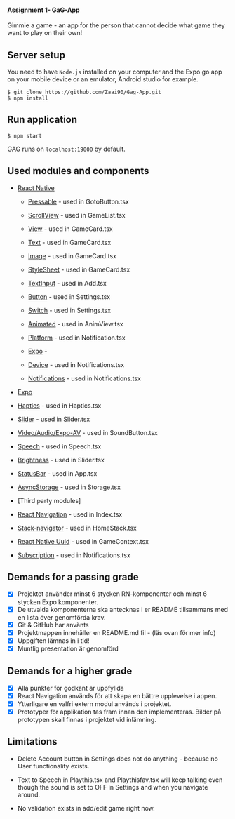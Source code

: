 #### Assignment 1- GaG-App

Gimmie a game - an app for the person that cannot decide what game they want to play on their own!

## Server setup

You need to have `Node.js` installed on your computer and the Expo go app on your mobile device or an emulator, Android studio for example.

```
$ git clone https://github.com/Zaai90/Gag-App.git
$ npm install
```

## Run application

```
$ npm start
```

GAG runs on `localhost:19000` by default.

## Used modules and components

- [React Native](https://facebook.github.io/react-native/)

  - [Pressable](https://reactnative.dev/docs/pressable) - used in GotoButton.tsx

  - [ScrollView](https://reactnative.dev/docs/scrollview) - used in GameList.tsx

  - [View](https://reactnative.dev/docs/view) - used in GameCard.tsx

  - [Text](https://reactnative.dev/docs/text) - used in GameCard.tsx

  - [Image](https://reactnative.dev/docs/image) - used in GameCard.tsx

  - [StyleSheet](https://reactnative.dev/docs/stylesheet) - used in GameCard.tsx

  - [TextInput](https://reactnative.dev/docs/textinput) - used in Add.tsx

  - [Button](https://reactnative.dev/docs/button) - used in Settings.tsx

  - [Switch](https://reactnative.dev/docs/switch) - used in Settings.tsx

  - [Animated](https://reactnative.dev/docs/animated) - used in AnimView.tsx

  - [Platform](https://docs.expo.dev/versions/v46.0.0/react-native/platform/) - used in Notification.tsx

  - [Expo](https://docs.expo.dev/) -

  - [Device](https://docs.expo.dev/versions/v46.0.0/sdk/device/) - used in Notifications.tsx

  - [Notifications](https://docs.expo.dev/versions/latest/sdk/notifications/) - used in Notifications.tsx

 - [Expo](https://docs.expo.dev/)

  - [Haptics](https://docs.expo.dev/versions/latest/sdk/haptics/) - used in Haptics.tsx

  - [Slider](https://docs.expo.dev/versions/latest/sdk/slider/) - used in Slider.tsx

  - [Video/Audio/Expo-AV](https://docs.expo.dev/versions/latest/sdk/audio/) - used in SoundButton.tsx

  - [Speech](https://docs.expo.dev/versions/latest/sdk/speech/) - used in Speech.tsx

  - [Brightness](https://docs.expo.dev/versions/latest/sdk/brightness/) - used in Slider.tsx

  - [StatusBar](https://docs.expo.dev/versions/latest/sdk/status-bar/) - used in App.tsx

  - [AsyncStorage](https://docs.expo.dev/versions/v46.0.0/sdk/async-storage/) - used in Storage.tsx

 - [Third party modules]

- [React Navigation](https://reactnavigation.org/) - used in Index.tsx

- [Stack-navigator](https://reactnavigation.org/docs/en/stack-navigator.html) - used in HomeStack.tsx

- [React Native Uuid](https://www.npmjs.com/package/react-native-uuid) - used in GameContext.tsx

- [Subscription](https://www.npmjs.com/package/expo-modules-core) - used in Notifications.tsx

## Demands for a passing grade

- [x] Projektet använder minst 6 stycken RN-komponenter och minst 6 stycken Expo
      komponenter.  
- [x] De utvalda komponenterna ska antecknas i er README tillsammans med en lista över
      genomförda krav.   
- [x] Git & GitHub har använts
- [x] Projektmappen innehåller en README.md fil - (läs ovan för mer info)
- [x] Uppgiften lämnas in i tid!
- [x] Muntlig presentation är genomförd

## Demands for a higher grade

- [x] Alla punkter för godkänt är uppfyllda
- [x] React Navigation används för att skapa en bättre upplevelse i appen.
- [x] Ytterligare en valfri extern modul används i projektet.
- [x] Prototyper för applikation tas fram innan den implementeras. Bilder på prototypen
      skall finnas i projektet vid inlämning.

## Limitations

- Delete Account button in Settings does not do anything - because no User functionality exists.

- Text to Speech in Playthis.tsx and Playthisfav.tsx will keep talking even though the sound is set to OFF in Settings and when you navigate around.

- No validation exists in add/edit game right now.
